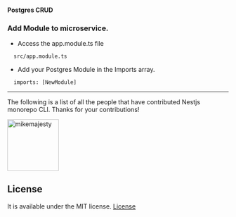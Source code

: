 #### Postgres CRUD

### Add Module to microservice.

- Access the app.module.ts file

```
  src/app.module.ts
```

- Add your Postgres Module in the Imports array.

```
  imports: [NewModule]
```

---

The following is a list of all the people that have contributed Nestjs monorepo CLI. Thanks for your contributions!

[<img alt="mikemajesty" src="https://avatars1.githubusercontent.com/u/11630212?s=460&v=4&s=117" width="117">](https://github.com/mikemajesty)

## License

It is available under the MIT license.
[License](https://opensource.org/licenses/mit-license.php)
